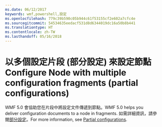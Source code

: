 ```yaml
---
ms.date: 06/12/2017
keywords: wmf,powershell,設定
ms.openlocfilehash: 779c39b590c05b944c61f53155cf2e602a7cfc4e
ms.sourcegitcommit: 54534635eedacf531d8d6344019dc16a50b8b441
ms.translationtype: HT
ms.contentlocale: zh-TW
ms.lasthandoff: 05/16/2018
---
```

# <a name="configure-node-with-multiple-configuration-fragments-partial-configurations"></a><span data-ttu-id="a956c-102">以多個設定片段 (部分設定) 來設定節點</span><span class="sxs-lookup"><span data-stu-id="a956c-102">Configure Node with multiple configuration fragments (partial configurations)</span></span>

<span data-ttu-id="a956c-103">WMF 5.0 會協助您在片段中將設定文件傳遞到節點。</span><span class="sxs-lookup"><span data-stu-id="a956c-103">WMF 5.0 helps you deliver configuration documents to a node in fragments.</span></span> <span data-ttu-id="a956c-104">如需詳細資訊，請參閱[部分設定](https://msdn.microsoft.com/powershell/dsc/partialconfigs)。</span><span class="sxs-lookup"><span data-stu-id="a956c-104">For more information, see [Partial configurations](https://msdn.microsoft.com/powershell/dsc/partialconfigs).</span></span>
